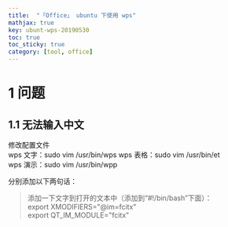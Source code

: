 ```yaml
---
title:  "「Office」 ubuntu 下使用 wps"
mathjax: true
key: ubunt-wps-20190530
toc: true
toc_sticky: true
category: [tool, office]
---
```

<!--more-->   

# 1 问题
## 1.1 无法输入中文
修改配置文件    
wps 文字：sudo vim /usr/bin/wps
wps 表格：sudo vim /usr/bin/et    
wps 演示：sudo vim /usr/bin/wpp    

分别添加以下两句话：    
> 添加一下文字到打开的文本中（添加到“#!/bin/bash”下面）：    
export XMODIFIERS="@im=fcitx"   
export QT_IM_MODULE="fcitx"    
